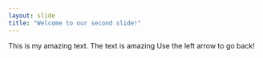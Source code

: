```yaml
---
layout: slide
title: "Welcome to our second slide!"
---
```

This is my amazing text. The text is amazing
Use the left arrow to go back!
